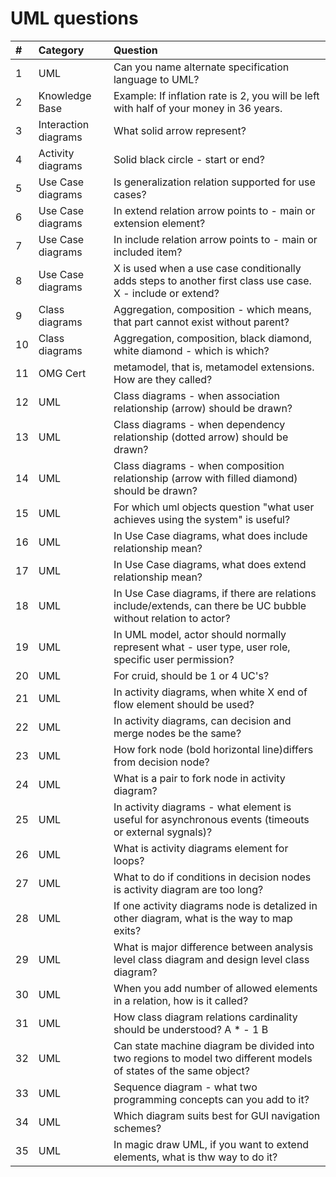# UML questions

| #   | Category             | Question                                                                                                          |
| :-- | :------------------- | :---------------------------------------------------------------------------------------------------------------- |
| 1   | UML                  | Can you name alternate specification language to UML?                                                             |
| 2   | Knowledge Base       | Example: If inflation rate is 2, you will be left with half of your money in 36 years.                            |
| 3   | Interaction diagrams | What solid arrow represent?                                                                                       |
| 4   | Activity diagrams    | Solid black circle - start or end?                                                                                |
| 5   | Use Case diagrams    | Is generalization relation supported for use cases?                                                               |
| 6   | Use Case diagrams    | In extend relation arrow points to - main or extension element?                                                   |
| 7   | Use Case diagrams    | In include relation arrow points to - main or included item?                                                      |
| 8   | Use Case diagrams    | X is used when a use case conditionally adds steps to another first class use case. X - include or extend?        |
| 9   | Class diagrams       | Aggregation, composition - which means, that part cannot exist without parent?                                    |
| 10  | Class diagrams       | Aggregation, composition, black diamond, white diamond - which is which?                                          |
| 11  | OMG Cert             | metamodel, that is, metamodel extensions. How are they called?                                                    |
| 12  | UML                  | Class diagrams - when association relationship (arrow) should be drawn?                                           |
| 13  | UML                  | Class diagrams - when dependency relationship (dotted arrow) should be drawn?                                     |
| 14  | UML                  | Class diagrams - when composition relationship (arrow with filled diamond) should be drawn?                       |
| 15  | UML                  | For which uml objects question "what user achieves using the system" is useful?                                   |
| 16  | UML                  | In Use Case diagrams, what does include relationship mean?                                                        |
| 17  | UML                  | In Use Case diagrams, what does extend relationship mean?                                                         |
| 18  | UML                  | In Use Case diagrams, if there are relations include/extends, can there be UC bubble without relation to actor?   |
| 19  | UML                  | In UML model, actor should normally represent what - user type, user role, specific user permission?              |
| 20  | UML                  | For cruid, should be 1 or 4 UC's?                                                                                 |
| 21  | UML                  | In activity diagrams, when white X end of flow element should be used?                                            |
| 22  | UML                  | In activity diagrams, can decision and merge nodes be the same?                                                   |
| 23  | UML                  | How fork node (bold horizontal line)differs from decision node?                                                   |
| 24  | UML                  | What is a pair to fork node in activity diagram?                                                                  |
| 25  | UML                  | In activity diagrams - what element is useful for asynchronous events (timeouts or external sygnals)?             |
| 26  | UML                  | What is activity diagrams element for loops?                                                                      |
| 27  | UML                  | What to do if conditions in decision nodes is activity diagram are too long?                                      |
| 28  | UML                  | If one activity diagrams node is detalized in other diagram, what is the way to map exits?                        |
| 29  | UML                  | What is major difference between analysis level class diagram and design level class diagram?                     |
| 30  | UML                  | When you add number of allowed elements in a relation, how is it called?                                          |
| 31  | UML                  | How class diagram relations cardinality should be understood? A \* - 1 B                                          |
| 32  | UML                  | Can state machine diagram be divided into two regions to model two different models of states of the same object? |
| 33  | UML                  | Sequence diagram - what two programming concepts can you add to it?                                               |
| 34  | UML                  | Which diagram suits best for GUI navigation schemes?                                                              |
| 35  | UML                  | In magic draw UML, if you want to extend elements, what is thw way to do it?                                      |
